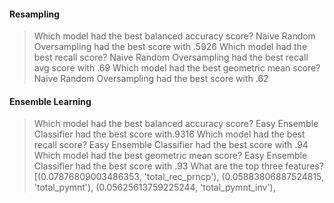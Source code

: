#### Resampling

>Which model had the best balanced accuracy score?
>Naive Random Oversampling had the best score with .5926
> Which model had the best recall score?
>Naive Random Oversampling had the best recall avg score with .69
> Which model had the best geometric mean score?
Naive Random Oversampling had the best score with .62

#### Ensemble Learning
> Which model had the best balanced accuracy score?
>Easy Ensemble Classifier had the best score with.9316
> Which model had the best recall score?
>Easy Ensemble Classifier had the best score with .94
> Which model had the best geometric mean score?
>Easy Ensemble Classifier had the best score with .93
> What are the top three features?
[(0.07876809003486353, 'total_rec_prncp'),
 (0.05883806887524815, 'total_pymnt'),
 (0.05625613759225244, 'total_pymnt_inv'),